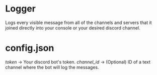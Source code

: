 # Logger
 Logs every visible message from all of the channels and servers that it joined directly into your console or your desired discord channel.
# config.json
 *token* -> Your discord bot's token.
 *channel_id* -> (Optional) ID of a text channel where the bot will log the messages.
